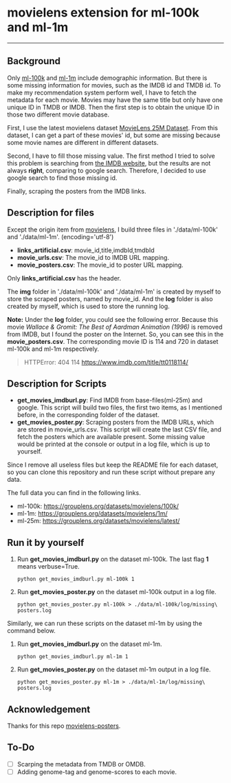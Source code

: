 # movielens extension for ml-100k and  ml-1m
---

## Background

Only [ml-100k](https://grouplens.org/datasets/movielens/100k/)  and [ml-1m](https://grouplens.org/datasets/movielens/1m/) include demographic information. But there is some missing information for movies, such as the IMDB id and TMDB id. To make my recommendation system perform well, I have to fetch the metadata for each movie. Movies may have the same title but only have one unique ID in TMDB or IMDB. Then the first step is to obtain the unique ID in those two different movie database.

First, I use the latest movielens dataset [MovieLens 25M Dataset](https://grouplens.org/datasets/movielens/latest/). From this dataset, I can get a part of these movies' id, but some are missing because some movie names are different in different datasets.

Second, I have to fill those missing value. The first method I tried to solve this problem is searching from [the IMDB website](https://www.imdb.com/), but the results are not always **right**, comparing to google search. Therefore, I decided to use google search to find those missing id.

Finally, scraping the posters from the IMDB links.


## Description for files

Except the origin item from [movielens](https://grouplens.org/datasets/movielens/), I build three files in './data/ml-100k' and './data/ml-1m'. (encoding='utf-8')

- **links_artificial.csv**: movie_id,title,imdbId,tmdbId
- **movie_urls.csv**: The movie_id to IMDB URL mapping.
- **movie_posters.csv**: The movie_id to poster URL mapping.

Only **links_artificial.csv** has the header.

The **img** folder in './data/ml-100k' and './data/ml-1m' is created by myself to store the scraped posters, named by movie_id. And the **log** folder is also created by myself, which is used to store the running log.

**Note:** Under the **log** folder, you could see the following error. Because this movie *Wallace & Gromit: The Best of Aardman Animation (1996)* is removed from IMDB, but I found the poster on the Internet. So, you can see this in the **movie_posters.csv**. The corresponding movie ID is 114 and 720 in dataset ml-100k and ml-1m respectively.

> HTTPError: 404 114 https://www.imdb.com/title/tt0118114/

## Description for Scripts

- **get_movies_imdburl.py**: Find IMDB from base-files(ml-25m) and google. This script will build two files, the first two items, as I mentioned before, in the corresponding folder of the dataset.
- **get_movies_poster.py**: Scraping posters from the IMDB URLs, which are stored in movie_urls.csv. This script will create the last CSV file, and fetch the posters which are available present. Some missing value would be printed at the console or output in a log file, which is up to yourself.

Since I remove all useless files but keep the README file for each dataset, so you can clone this repository and run these script without prepare any data.

The full data you can find in the following links.

- ml-100k: https://grouplens.org/datasets/movielens/100k/
- ml-1m: https://grouplens.org/datasets/movielens/1m/
- ml-25m: https://grouplens.org/datasets/movielens/latest/

## Run it by yourself

1. Run **get_movies_imdburl.py** on the dataset ml-100k. The last flag **1** means verbuse=True.
    ```shell
    python get_movies_imdburl.py ml-100k 1
    ```
2. Run **get_movies_poster.py** on the dataset ml-100k output in a log file.
    ```shell
    python get_movies_poster.py ml-100k > ./data/ml-100k/log/missing\ posters.log 
    ```
Similarly, we can run these scripts on the dataset ml-1m by using the command below.

1. Run **get_movies_imdburl.py** on the dataset ml-1m.
    ```shell
    python get_movies_imdburl.py ml-1m 1
    ```
2. Run **get_movies_poster.py** on the dataset ml-1m output in a log file.
    ```shell
    python get_movies_poster.py ml-1m > ./data/ml-1m/log/missing\ posters.log 
    ```
## Acknowledgement

Thanks for this repo [movielens-posters](https://github.com/babu-thomas/movielens-posters).

## To-Do

- [ ] Scarping the metadata from TMDB or OMDB.
- [ ] Adding genome-tag and genome-scores to each movie.